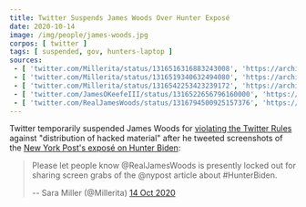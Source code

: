 ```yaml
---
title: Twitter Suspends James Woods Over Hunter Exposé
date: 2020-10-14
image: /img/people/james-woods.jpg
corpos: [ twitter ]
tags: [ suspended, gov, hunters-laptop ]
sources:
 - [ 'twitter.com/Millerita/status/1316516316883243008', 'https://archive.is/l7iOQ' ]
 - [ 'twitter.com/Millerita/status/1316519340632494080', 'https://archive.is/Hhf64' ]
 - [ 'twitter.com/Millerita/status/1316542253423239172', 'https://archive.is/bnXDy' ]
 - [ 'twitter.com/JamesOKeefeIII/status/1316522656796160000', 'https://archive.is/uk4wR' ]
 - [ 'twitter.com/RealJamesWoods/status/1316794500925157376', 'https://archive.is/qHdVi' ]
---
```


Twitter temporarily suspended James Woods for [violating the Twitter
Rules](notice.jpg) against "distribution of hacked material" after he tweeted
screenshots of the [New York Post's exposé on Hunter
Biden](/e/facebook-twitter-suppress-nypost-hunter-expose/):

> Please let people know @RealJamesWoods is presently locked out for sharing
> screen grabs of the @nypost article about #HunterBiden.
>
> -- Sara Miller (@Millerita) [14 Oct 2020](https://archive.is/l7iOQ)
